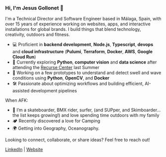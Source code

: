 ### Hi, I'm Jesus Gollonet 👋

I'm a Technical Director and Software Engineer based in Málaga, Spain, with over 15 years of experience working on websites, apps, and interactive installations for global brands. I build things that blend technology, creativity, outdoors and fitness.

- 💻 Proficient in **backend development**, **Node.js**, **Typescript**, **devops** and **cloud infrastructure** (**Pulumi**, **Terraform**, **Docker**, **AWS**, **Google Cloud Run**)
- 🔧 Currently exploring **Python**, **computer vision** and **data science** after attending the [Recurse Center](https://recurse.com) last Summer
- 🌊 Working on a few prototypes to understand and detect swell and wave conditions using **Python**, **OpenCV**, and **Docker**
- 🛠 Passionate about optimizing workflows and building efficient, AI-assisted development pipelines

When AFK:
- 🚴 I’m a skateboarder, BMX rider, surfer, (and SUPper, and Skimboarder... the list keeps growing!) and love spending time outdoors with my family
- 🏕️ Recently discovered a love for Camping
- 🌍 Getting into Geography, Oceanography.

Looking to connect, collaborate, or share ideas? Feel free to reach out!

[LinkedIn](https://www.linkedin.com/in/jesusgollonet) | [Website](https://jesusgollonet.com)

<!--
**jesusgollonet/jesusgollonet** is a ✨ _special_ ✨ repository because its `README.md` (this file) appears on your GitHub profile.

Here are some ideas to get you started:

- 🔭 I’m currently working on ...
- 🌱 I’m currently learning ...
- 👯 I’m looking to collaborate on ...
- 🤔 I’m looking for help with ...
- 💬 Ask me about ...
- 📫 How to reach me: ...
- 😄 Pronouns: ...
- ⚡ Fun fact: ...
-->
